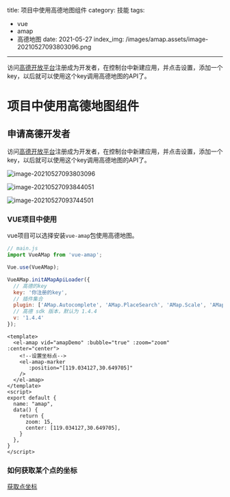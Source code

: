 title: 项目中使用高德地图组件
category: 技能
tags: 
  - vue
  - amap
  - 高德地图
date: 2021-05-27
index_img: /images/amap.assets/image-20210527093803096.png

---

访问[高德开放平台](https://lbs.amap.com/)注册成为开发者，在控制台中新建应用，并点击设置，添加一个key，以后就可以使用这个key调用高德地图的API了。

<!--more-->

# 项目中使用高德地图组件

## 申请高德开发者

访问[高德开放平台](https://lbs.amap.com/)注册成为开发者，在控制台中新建应用，并点击设置，添加一个key，以后就可以使用这个key调用高德地图的API了。

![image-20210527093803096](/images/amap.assets/image-20210527093803096.png)

![image-20210527093844051](/images/amap.assets/image-20210527093844051.png)

![image-20210527093744501](/images/amap.assets/image-20210527093744501.png)



### VUE项目中使用

vue项目可以选择安装`vue-amap`包使用高德地图。

```js
// main.js
import VueAMap from 'vue-amap';

Vue.use(VueAMap);

VueAMap.initAMapApiLoader({
  // 高德的key
  key: '你注册的key',
  // 插件集合
  plugin: ['AMap.Autocomplete', 'AMap.PlaceSearch', 'AMap.Scale', 'AMap.OverView', 'AMap.ToolBar', 'AMap.MapType', 'AMap.PolyEditor', 'AMap.CircleEditor'],
  // 高德 sdk 版本，默认为 1.4.4
  v: '1.4.4'
});
```

```vue
<template>
  <el-amap vid="amapDemo" :bubble="true" :zoom="zoom" :center="center">
    <!--设置坐标点-->
    <el-amap-marker
       :position="[119.034127,30.649705]"
    />
  </el-amap>
</template>
<script>
export default {
  name: "amap",
  data() {
    return {
      zoom: 15,
      center: [119.034127,30.649705],
    }
  },
}
</script>

```



### 如何获取某个点的坐标

<a href="/assets/getPoint.html" download>获取点坐标</a>